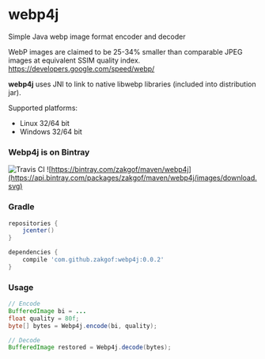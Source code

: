 # webp4j
Simple Java webp image format encoder and decoder

WebP images are claimed to be 25-34% smaller than comparable JPEG images at equivalent SSIM quality index.
https://developers.google.com/speed/webp/

**webp4j** uses JNI to link to native libwebp libraries (included into distribution jar).

Supported platforms:
- Linux 32/64 bit
- Windows 32/64 bit

### Webp4j is on Bintray
![Travis CI](https://travis-ci.org/zakgof/webp4j.svg?branch=release)
![https://bintray.com/zakgof/maven/webp4j](https://api.bintray.com/packages/zakgof/maven/webp4j/images/download.svg)

### Gradle
```gradle
repositories {
    jcenter()
}

dependencies {
    compile 'com.github.zakgof:webp4j:0.0.2'
}
```
### Usage

```java
// Encode
BufferedImage bi = ...
float quality = 80f;
byte[] bytes = Webp4j.encode(bi, quality);

// Decode
BufferedImage restored = Webp4j.decode(bytes);
```
